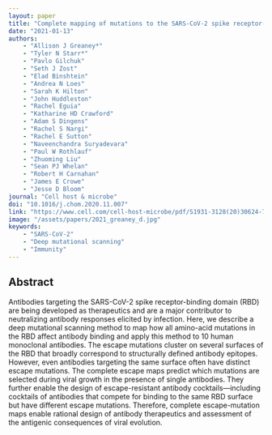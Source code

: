 ```yaml
---
layout: paper
title: "Complete mapping of mutations to the SARS-CoV-2 spike receptor-binding domain that escape antibody recognition"
date: "2021-01-13"
authors: 
    - "Allison J Greaney*"
    - "Tyler N Starr*"
    - "Pavlo Gilchuk"
    - "Seth J Zost"
    - "Elad Binshtein"
    - "Andrea N Loes"
    - "Sarah K Hilton"
    - "John Huddleston"
    - "Rachel Eguia"
    - "Katharine HD Crawford"
    - "Adam S Dingens"
    - "Rachel S Nargi"
    - "Rachel E Sutton"
    - "Naveenchandra Suryadevara"
    - "Paul W Rothlauf"
    - "Zhuoming Liu"
    - "Sean PJ Whelan"
    - "Robert H Carnahan"
    - "James E Crowe"
    - "Jesse D Bloom"
journal: "Cell host & microbe"
doi: "10.1016/j.chom.2020.11.007"
link: "https://www.cell.com/cell-host-microbe/pdf/S1931-3128(20)30624-7.pdf"
image: "/assets/papers/2021_greaney_d.jpg"
keywords:
    - "SARS-CoV-2"
    - "Deep mutational scanning"
    - "Immunity"
---
```


## Abstract

Antibodies targeting the SARS-CoV-2 spike receptor-binding domain (RBD) are being developed as therapeutics and are a major contributor to neutralizing antibody responses elicited by infection. Here, we describe a deep mutational scanning method to map how all amino-acid mutations in the RBD affect antibody binding and apply this method to 10 human monoclonal antibodies. The escape mutations cluster on several surfaces of the RBD that broadly correspond to structurally defined antibody epitopes. However, even antibodies targeting the same surface often have distinct escape mutations. The complete escape maps predict which mutations are selected during viral growth in the presence of single antibodies. They further enable the design of escape-resistant antibody cocktails—including cocktails of antibodies that compete for binding to the same RBD surface but have different escape mutations. Therefore, complete escape-mutation maps enable rational design of antibody therapeutics and assessment of the antigenic consequences of viral evolution.
